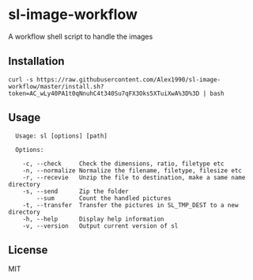 # sl-image-workflow
A workflow shell script to handle the images

## Installation

```shell
curl -s https://raw.githubusercontent.com/Alex1990/sl-image-workflow/master/install.sh?token=AC_wLy40PA1t0qNnuhC4t340Su7qFX3Oks5XTuiXwA%3D%3D | bash
```

## Usage

```text
  Usage: sl [options] [path]

  Options:

    -c, --check     Check the dimensions, ratio, filetype etc
    -n, --normalize Normalize the filename, filetype, filesize etc
    -r, --recevie   Unzip the file to destination, make a same name directory
    -s, --send      Zip the folder
        --sum       Count the handled pictures
    -t, --transfer  Transfer the pictures in SL_TMP_DEST to a new directory
    -h, --help      Display help information
    -v, --version   Output current version of sl
```

## License

MIT
